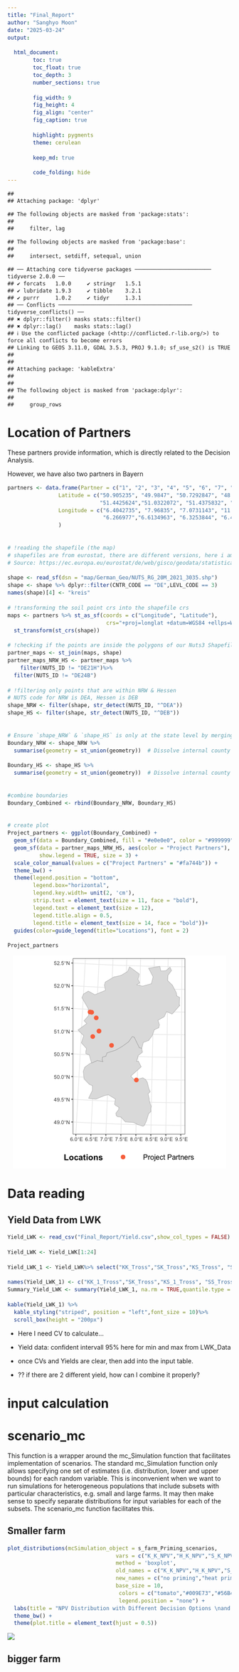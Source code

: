 ```yaml
---
title: "Final_Report"
author: "Sanghyo Moon"
date: "2025-03-24"
output: 

  html_document: 
        toc: true
        toc_float: true
        toc_depth: 3
        number_sections: true

        fig_width: 9 
        fig_height: 4
        fig_align: "center"
        fig_caption: true
        
        highlight: pygments
        theme: cerulean
        
        keep_md: true
        
        code_folding: hide
---
```





```
## 
## Attaching package: 'dplyr'
```

```
## The following objects are masked from 'package:stats':
## 
##     filter, lag
```

```
## The following objects are masked from 'package:base':
## 
##     intersect, setdiff, setequal, union
```

```
## ── Attaching core tidyverse packages ──────────────────────── tidyverse 2.0.0 ──
## ✔ forcats   1.0.0     ✔ stringr   1.5.1
## ✔ lubridate 1.9.3     ✔ tibble    3.2.1
## ✔ purrr     1.0.2     ✔ tidyr     1.3.1
## ── Conflicts ────────────────────────────────────────── tidyverse_conflicts() ──
## ✖ dplyr::filter() masks stats::filter()
## ✖ dplyr::lag()    masks stats::lag()
## ℹ Use the conflicted package (<http://conflicted.r-lib.org/>) to force all conflicts to become errors
## Linking to GEOS 3.11.0, GDAL 3.5.3, PROJ 9.1.0; sf_use_s2() is TRUE
## 
## 
## Attaching package: 'kableExtra'
## 
## 
## The following object is masked from 'package:dplyr':
## 
##     group_rows
```

# Location of Partners
These partners provide information, which is directly related to the Decision Analysis. 

However, we have also two partners in Bayern


``` r
partners <- data.frame(Partner = c("1", "2", "3", "4", "5", "6", "7", "8", "9","10"),
                Latitude = c("50.905235", "49.9847", "50.7292847", "48.2233187", "50.1086989", 
                             "51.4425624","51.0322072", "51.4375832", "51.3206", "51.0322072"),
                Longitude = c("6.4042735", "7.96835", "7.0731143", "11.592294", "11.4510019", 
                              "6.266977","6.6134963", "6.3253844", "6.4951", "6.6134963")
                )


# !reading the shapefile (the map)
# shapefiles are from eurostat, there are different versions, here i am using the version of 2021
# Source: https://ec.europa.eu/eurostat/de/web/gisco/geodata/statistical-units/territorial-units-statistics

shape <- read_sf(dsn = "map/German_Geo/NUTS_RG_20M_2021_3035.shp")
shape <- shape %>% dplyr::filter(CNTR_CODE == "DE",LEVL_CODE == 3)
names(shape)[4] <- "kreis"

# !transforming the soil point crs into the shapefile crs
maps <- partners %>% st_as_sf(coords = c("Longitude", "Latitude"), 
                               crs="+proj=longlat +datum=WGS84 +ellps=WGS84 +towgs84=0,0,0") %>% 
  st_transform(st_crs(shape))

# !checking if the points are inside the polygons of our Nuts3 Shapefile
partner_maps <- st_join(maps, shape)
partner_maps_NRW_HS <- partner_maps %>%
    filter(NUTS_ID != "DE21H")%>%
  filter(NUTS_ID != "DE24B")

# !filtering only points that are within NRW & Hessen
# NUTS code for NRW is DEA, Hessen is DEB
shape_NRW <- filter(shape, str_detect(NUTS_ID, "^DEA"))
shape_HS <- filter(shape, str_detect(NUTS_ID, "^DEB"))


# Ensure `shape_NRW` & `shape_HS` is only at the state level by merging county boundaries
Boundary_NRW <- shape_NRW %>%
  summarise(geometry = st_union(geometry))  # Dissolve internal county borders

Boundary_HS <- shape_HS %>%
  summarise(geometry = st_union(geometry))  # Dissolve internal county borders


#combine boundaries 
Boundary_Combined <- rbind(Boundary_NRW, Boundary_HS)


# create plot
Project_partners <- ggplot(Boundary_Combined) +
  geom_sf(data = Boundary_Combined, fill = "#e0e0e0", color = "#999999") + # color = "#999999" with boundary
  geom_sf(data = partner_maps_NRW_HS, aes(color = "Project Partners"),
          show.legend = TRUE, size = 3) +
  scale_color_manual(values = c("Project Partners" = "#fa744b")) +
  theme_bw() +
  theme(legend.position = "bottom", 
        legend.box="horizontal",
        legend.key.width= unit(2, 'cm'),
        strip.text = element_text(size = 11, face = "bold"), 
        legend.text = element_text(size = 12),
        legend.title.align = 0.5,
        legend.title = element_text(size = 14, face = "bold"))+
  guides(color=guide_legend(title="Locations"), font = 2)

Project_partners
```

<img src="Final_Report_files/figure-html/Mapping-1.png" style="display: block; margin: auto;" />


# Data reading 
## Yield Data from LWK



``` r
Yield_LWK <- read_csv("Final_Report/Yield.csv",show_col_types = FALSE)

Yield_LWK <- Yield_LWK[1:24] 

Yield_LWK_1 <- Yield_LWK%>% select("KK_Tross","SK_Tross","KS_Tross", "SS_Tross","KK_Tross_1", "HK_Tross", "KS_Tross_3", "HS_Tross","KH_Tross", "SH_Tross", "KH_Tross_5", "HH_Tross")

names(Yield_LWK_1) <- c("KK_1_Tross","SK_Tross","KS_1_Tross", "SS_Tross","KK_2_Tross", "HK_Tross", "KS_2_Tross", "HS_Tross","KH_1_Tross", "SH_Tross", "KH_2_Tross", "HH_Tross")
Summary_Yield_LWK <- summary(Yield_LWK_1, na.rm = TRUE,quantile.type = 9)

kable(Yield_LWK_1) %>%
  kable_styling("striped", position = "left",font_size = 10)%>%
  scroll_box(height = "200px")
```

- Here I need CV to calculate...

- Yield data: confident intervall 95% here for min and max from LWK_Data

- once CVs and Yields are clear, then add into the input table. 

- ?? if there are 2 different yield, how can I combine it properly? 

# input calculation


# scenario_mc
This function is a wrapper around the mc_Simulation function that facilitates implementation of scenarios. The standard mc_Simulation function only allows specifying one set of estimates (i.e. distribution, lower and upper bounds) for each random variable. This is inconvenient when we want to run simulations for heterogeneous populations that include subsets with particular characteristics, e.g. small and large farms. It may then make sense to specify separate distributions for input variables for each of the subsets. The scenario_mc function facilitates this.

## Smaller farm 





``` r
plot_distributions(mcSimulation_object = s_farm_Priming_scenarios, 
                                  vars = c("K_K_NPV","H_K_NPV","S_K_NPV"),
                                  method = 'boxplot', 
                                  old_names = c("K_K_NPV","H_K_NPV","S_K_NPV"),
                                  new_names = c("no priming","heat priming","salt priming"),
                                  base_size = 10,
                                   colors = c("tomato","#009E73","#56B4E9"),
                                   legend.position = "none") +
  labs(title = "NPV Distribution with Different Decision Options \nand no stress for Smaller Farms")+
  theme_bw() +
  theme(plot.title = element_text(hjust = 0.5))
```

<img src="Final_Report_files/figure-html/unnamed-chunk-2-1.png" style="display: block; margin: auto;" />


## bigger farm
